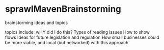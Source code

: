# sprawlMavenBrainstorming
brainstorming ideas and topics

topics include: 
wHY did I do this?
Types of reading issues
How to show flows
Ideas for future legislation and regulation
How small businesses could be more viable, and local (but networked) with this approach
